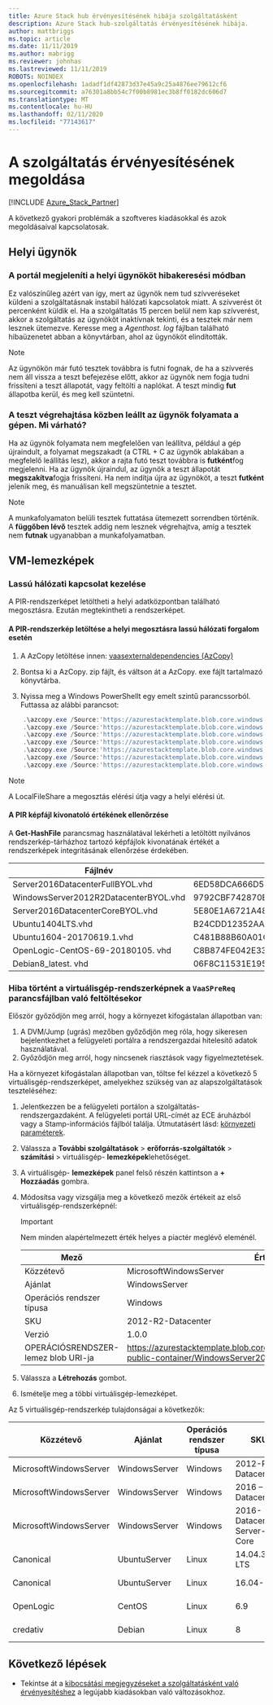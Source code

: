 ```yaml
---
title: Azure Stack hub érvényesítésének hibája szolgáltatásként
description: Azure Stack hub-szolgáltatás érvényesítésének hibája.
author: mattbriggs
ms.topic: article
ms.date: 11/11/2019
ms.author: mabrigg
ms.reviewer: johnhas
ms.lastreviewed: 11/11/2019
ROBOTS: NOINDEX
ms.openlocfilehash: 1adadf1df42873d37e45a9c25a4876ee79612cf6
ms.sourcegitcommit: a76301a8bb54c7f00b8981ec3b8ff0182dc606d7
ms.translationtype: MT
ms.contentlocale: hu-HU
ms.lasthandoff: 02/11/2020
ms.locfileid: "77143617"
---
```

# <a name="troubleshoot-validation-as-a-service"></a>A szolgáltatás érvényesítésének megoldása

[!INCLUDE [Azure_Stack_Partner](./includes/azure-stack-partner-appliesto.md)]

A következő gyakori problémák a szoftveres kiadásokkal és azok megoldásaival kapcsolatosak.

## <a name="local-agent"></a>Helyi ügynök

### <a name="the-portal-shows-local-agent-in-debug-mode"></a>A portál megjeleníti a helyi ügynököt hibakeresési módban

Ez valószínűleg azért van így, mert az ügynök nem tud szívveréseket küldeni a szolgáltatásnak instabil hálózati kapcsolatok miatt. A szívverést öt percenként küldik el. Ha a szolgáltatás 15 percen belül nem kap szívverést, akkor a szolgáltatás az ügynököt inaktívnak tekinti, és a tesztek már nem lesznek ütemezve. Keresse meg a *Agenthost. log* fájlban található hibaüzenetet abban a könyvtárban, ahol az ügynököt elindították.

> [!Note]
> Az ügynökön már futó tesztek továbbra is futni fognak, de ha a szívverés nem áll vissza a teszt befejezése előtt, akkor az ügynök nem fogja tudni frissíteni a teszt állapotát, vagy feltölti a naplókat. A teszt mindig **fut** állapotba kerül, és meg kell szüntetni.

### <a name="agent-process-on-machine-was-shut-down-while-executing-test-what-to-expect"></a>A teszt végrehajtása közben leállt az ügynök folyamata a gépen. Mi várható?

Ha az ügynök folyamata nem megfelelően van leállítva, például a gép újraindult, a folyamat megszakadt (a CTRL + C az ügynök ablakában a megfelelő leállítás lesz), akkor a rajta futó teszt továbbra is **futként**fog megjelenni. Ha az ügynök újraindul, az ügynök a teszt állapotát **megszakítva**fogja frissíteni. Ha nem indítja újra az ügynököt, a teszt **futként** jelenik meg, és manuálisan kell megszüntetnie a tesztet.

> [!Note]
> A munkafolyamaton belüli tesztek futtatása ütemezett sorrendben történik. A **függőben lévő** tesztek addig nem lesznek végrehajtva, amíg a tesztek nem **futnak** ugyanabban a munkafolyamatban.

## <a name="vm-images"></a>VM-lemezképek

### <a name="handle-slow-network-connectivity"></a>Lassú hálózati kapcsolat kezelése

A PIR-rendszerképet letöltheti a helyi adatközpontban található megosztásra. Ezután megtekintheti a rendszerképet.

<!-- This is from the appendix to the Deploy local agent topic. -->

#### <a name="download-pir-image-to-local-share-in-case-of-slow-network-traffic"></a>A PIR-rendszerkép letöltése a helyi megosztásra lassú hálózati forgalom esetén

1. A AzCopy letöltése innen: [vaasexternaldependencies (AzCopy)](https://vaasexternaldependencies.blob.core.windows.net/prereqcomponents/AzCopy.zip)

2. Bontsa ki a AzCopy. zip fájlt, és váltson át a AzCopy. exe fájlt tartalmazó könyvtárba.

3. Nyissa meg a Windows PowerShellt egy emelt szintű parancssorból. Futtassa az alábbi parancsot:

```powershell  
    .\azcopy.exe /Source:'https://azurestacktemplate.blob.core.windows.net/azurestacktemplate-public-container' /Dest:'<LocalFileShare>' /Pattern:'Server2016DatacenterFullBYOL.vhd' /NC:12 /V:azcopylog.log /Y
    .\azcopy.exe /Source:'https://azurestacktemplate.blob.core.windows.net/azurestacktemplate-public-container' /Dest:'<LocalFileShare>' /Pattern:'Server2016DatacenterCoreBYOL.vhd' /NC:12 /V:azcopylog.log /Y
    .\azcopy.exe /Source:'https://azurestacktemplate.blob.core.windows.net/azurestacktemplate-public-container' /Dest:'<LocalFileShare>' /Pattern:'WindowsServer2012R2DatacenterBYOL.vhd' /NC:12 /V:azcopylog.log /Y
    .\azcopy.exe /Source:'https://azurestacktemplate.blob.core.windows.net/azurestacktemplate-public-container' /Dest:'<LocalFileShare>' /Pattern:'Ubuntu1404LTS.vhd' /NC:12 /V:azcopylog.log /Y
    .\azcopy.exe /Source:'https://azurestacktemplate.blob.core.windows.net/azurestacktemplate-public-container' /Dest:'<LocalFileShare>' /Pattern:'Ubuntu1604-20170619.1.vhd' /NC:12 /V:azcopylog.log /Y
    .\azcopy.exe /Source:'https://azurestacktemplate.blob.core.windows.net/azurestacktemplate-public-container' /Dest:'<LocalFileShare>' /Pattern:'OpenLogic-CentOS-69-20180105.vhd' /NC:12 /V:azcopylog.log /Y
    .\azcopy.exe /Source:'https://azurestacktemplate.blob.core.windows.net/azurestacktemplate-public-container' /Dest:'<LocalFileShare>' /Pattern:'Debian8_latest.vhd' /NC:12 /V:azcopylog.log /Y
```

> [!Note]  
> A LocalFileShare a megosztás elérési útja vagy a helyi elérési út.

#### <a name="verifying-pir-image-file-hash-value"></a>A PIR képfájl kivonatoló értékének ellenőrzése

A **Get-HashFile** parancsmag használatával lekérheti a letöltött nyilvános rendszerkép-tárházhoz tartozó képfájlok kivonatának értékét a rendszerképek integritásának ellenőrzése érdekében.

| Fájlnév | SHA256 |
|---------------------------------------|------------------------------------------------------------------|
| Server2016DatacenterFullBYOL.vhd | 6ED58DCA666D530811A1EA563BA509BF9C29182B902D18FCA03C7E0868F733E9 |
| WindowsServer2012R2DatacenterBYOL.vhd | 9792CBF742870B1730B9B16EA814C683A8415EFD7601DDB6D5A76D0964767028 |
| Server2016DatacenterCoreBYOL.vhd | 5E80E1A6721A48A10655E6154C1B90E320DF5558487D6A0D7BFC7DCD32C4D9A5 |
| Ubuntu1404LTS.vhd | B24CDD12352AAEBC612A4558AB9E80F031A2190E46DCB459AF736072742E20E0 |
| Ubuntu1604-20170619.1.vhd | C481B88B60A01CBD5119A3F56632A2203EE5795678D3F3B9B764FFCA885E26CB |
| OpenLogic-CentOS-69-20180105. vhd | C8B874FE042E33B488110D9311AF1A5C7DC3B08E6796610BF18FDD6728C7913C |
| Debian8_latest. vhd | 06F8C11531E195D0C90FC01DFF5DC396BB1DD73A54F8252291ED366CACD996C1 |

### <a name="failure-occurs-when-uploading-vm-image-in-the-vaasprereq-script"></a>Hiba történt a virtuálisgép-rendszerképnek a `VaaSPreReq` parancsfájlban való feltöltésekor

Először győződjön meg arról, hogy a környezet kifogástalan állapotban van:

1. A DVM/Jump (ugrás) mezőben győződjön meg róla, hogy sikeresen bejelentkezhet a felügyeleti portálra a rendszergazdai hitelesítő adatok használatával.
1. Győződjön meg arról, hogy nincsenek riasztások vagy figyelmeztetések.

Ha a környezet kifogástalan állapotban van, töltse fel kézzel a következő 5 virtuálisgép-rendszerképet, amelyekhez szükség van az alapszolgáltatások teszteléséhez:

1. Jelentkezzen be a felügyeleti portálon a szolgáltatás-rendszergazdaként. A felügyeleti portál URL-címét az ECE áruházból vagy a Stamp-információs fájlból találja. Útmutatásért lásd: [környezeti paraméterek](azure-stack-vaas-parameters.md#environment-parameters).
1. Válassza a **További szolgáltatások** > **erőforrás-szolgáltatók** > **számítási** > virtuálisgép- **lemezképek**lehetőséget.
1. A virtuálisgép- **lemezképek** panel felső részén kattintson a **+ Hozzáadás** gombra.
1. Módosítsa vagy vizsgálja meg a következő mezők értékeit az első virtuálisgép-rendszerképnél:
    > [!IMPORTANT]
    > Nem minden alapértelmezett érték helyes a piactér meglévő eleménél.

    | Mező  | Érték  |
    |---------|---------|
    | Közzétevő | MicrosoftWindowsServer |
    | Ajánlat | WindowsServer |
    | Operációs rendszer típusa | Windows |
    | SKU | 2012-R2-Datacenter |
    | Verzió | 1.0.0 |
    | OPERÁCIÓSRENDSZER-lemez blob URI-ja | https://azurestacktemplate.blob.core.windows.net/azurestacktemplate-public-container/WindowsServer2012R2DatacenterBYOL.vhd |

1. Válassza a **Létrehozás** gombot.
1. Ismételje meg a többi virtuálisgép-lemezképet.

Az 5 virtuálisgép-rendszerkép tulajdonságai a következők:

| Közzétevő  | Ajánlat  | Operációs rendszer típusa | SKU | Verzió | OPERÁCIÓSRENDSZER-lemez blob URI-ja |
|---------|---------|---------|---------|---------|---------|
| MicrosoftWindowsServer| WindowsServer | Windows | 2012-R2-Datacenter | 1.0.0 | https://azurestacktemplate.blob.core.windows.net/azurestacktemplate-public-container/WindowsServer2012R2DatacenterBYOL.vhd |
| MicrosoftWindowsServer | WindowsServer | Windows | 2016 – Datacenter | 1.0.0 | https://azurestacktemplate.blob.core.windows.net/azurestacktemplate-public-container/Server2016DatacenterFullBYOL.vhd |
| MicrosoftWindowsServer | WindowsServer | Windows | 2016-Datacenter-Server-Core | 1.0.0 | https://azurestacktemplate.blob.core.windows.net/azurestacktemplate-public-container/Server2016DatacenterCoreBYOL.vhd |
| Canonical | UbuntuServer | Linux | 14.04.3-LTS | 1.0.0 | https://azurestacktemplate.blob.core.windows.net/azurestacktemplate-public-container/Ubuntu1404LTS.vhd |
| Canonical | UbuntuServer | Linux | 16.04-LTS | 16.04.20170811 | https://azurestacktemplate.blob.core.windows.net/azurestacktemplate-public-container/Ubuntu1604-20170619.1.vhd |
| OpenLogic | CentOS | Linux | 6.9 | 1.0.0 | https://azurestacktemplate.blob.core.windows.net/azurestacktemplate-public-container/OpenLogic-CentOS-69-20180105.vhd |
| credativ | Debian | Linux | 8 | 1.0.0 | https://azurestacktemplate.blob.core.windows.net/azurestacktemplate-public-container/Debian8_latest.vhd |

## <a name="next-steps"></a>Következő lépések

- Tekintse át a [kibocsátási megjegyzéseket a szolgáltatásként való érvényesítéshez](azure-stack-vaas-release-notes.md) a legújabb kiadásokban való változásokhoz.
